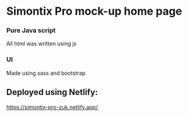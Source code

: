 # Simontix Pro mock-up home page

### Pure Java script
All html was written using js

### UI
Made using sass and bootstrap

## Deployed using Netlify:

https://simontix-pro-zuk.netlify.app/
